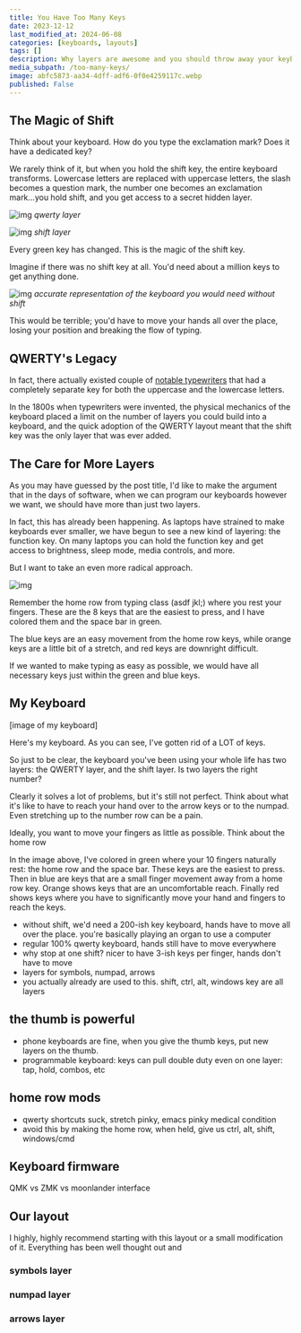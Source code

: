 ```yaml
---
title: You Have Too Many Keys
date: 2023-12-12
last_modified_at: 2024-06-08
categories: [keyboards, layouts]
tags: []
description: Why layers are awesome and you should throw away your keyboard.
media_subpath: /too-many-keys/
image: abfc5873-aa34-4dff-adf6-0f0e4259117c.webp
published: False
---
```


## The Magic of Shift
Think about your keyboard. How do you type the exclamation mark? Does it have a dedicated key?

We rarely think of it, but when you hold the shift key, the entire keyboard transforms. Lowercase letters are replaced with uppercase letters, the slash becomes a question mark, the number one becomes an exclamation mark...you hold shift, and you get access to a secret hidden layer. 

![img](keyboard_layout-qwerty.png)
_qwerty layer_

![img](keyboard_layout-symbols.png)
_shift layer_

<!-- It's like having a second keyboard hidden behind the first one. -->

Every green key has changed. This is the magic of the shift key. 

Imagine if there was no shift key at all. You'd need about a million keys to get anything done.

![img](abfc5873-aa34-4dff-adf6-0f0e4259117c.webp)
_accurate representation of the keyboard you would need without shift_

This would be terrible; you'd have to move your hands all over the place, losing your position and breaking the flow of typing.

## QWERTY's Legacy
In fact, there actually existed couple of [notable typewriters](https://www.antiquetypewriters.com/typewriter/duplex-2-typewriter/) that had a completely separate key for both the uppercase and the lowercase letters. 

In the 1800s when typewriters were invented, the physical mechanics of the keyboard placed a limit on the number of layers you could build into a keyboard, and the quick adoption of the QWERTY layout meant that the shift key was the only layer that was ever added.


## The Care for More Layers
As you may have guessed by the post title, I'd like to make the argument that in the days of software, when we can program our keyboards however we want, we should have more than just two layers.

In fact, this has already been happening. As laptops have strained to make keyboards ever smaller, we have begun to see a new kind of layering: the function key. On many laptops you can hold the function key and get access to brightness, sleep mode, media controls, and more.

But I want to take an even more radical approach.

![img](keyboard_layout-reach.png)

Remember the home row from typing class (asdf jkl;) where you rest your fingers. These are the 8 keys that are the easiest to press, and I have colored them and the space bar in green. 

The blue keys are an easy movement from the home row keys, while orange keys are a little bit of a stretch, and red keys are downright difficult.

If we wanted to make typing as easy as possible, we would have all necessary keys just within the green and blue keys.

## My Keyboard

[image of my keyboard]
 
Here's my keyboard. As you can see, I've gotten rid of a LOT of keys. 


So just to be clear, the keyboard you've been using your whole life has two layers: the QWERTY layer, and the shift layer. Is two layers the right number? 

Clearly it solves a lot of problems, but it's still not perfect. Think about what it's like to have to reach your hand over to the arrow keys or to the numpad. Even stretching up to the number row can be a pain.

Ideally, you want to move your fingers as little as possible. Think about the home row



In the image above, I've colored in green where your 10 fingers naturally rest: the home row and the space bar. These keys are the easiest to press. Then in blue are keys that are a small finger movement away from a home row key. Orange shows keys that are an uncomfortable reach. Finally red shows keys where you have to significantly move your hand and fingers to reach the keys. 




- without shift, we'd need a 200-ish key keyboard, hands have to move all over the place. you're basically playing an organ to use a computer
- regular 100% qwerty keyboard, hands still have to move everywhere
- why stop at one shift? nicer to have 3-ish keys per finger, hands don't have to move
- layers for symbols, numpad, arrows
- you actually already are used to this. shift, ctrl, alt, windows key are all layers

## the thumb is powerful

- phone keyboards are fine, when you give the thumb keys, put new layers on the thumb.
- programmable keyboard: keys can pull double duty even on one layer: tap, hold, combos, etc

## home row mods

- qwerty shortcuts suck, stretch pinky, emacs pinky medical condition
- avoid this by making the home row, when held, give us ctrl, alt, shift, windows/cmd

## Keyboard firmware
QMK vs ZMK vs moonlander interface

## Our layout

I highly, highly recommend starting with this layout or a small modification of it.
Everything has been well thought out and 

### symbols layer

### numpad layer

### arrows layer